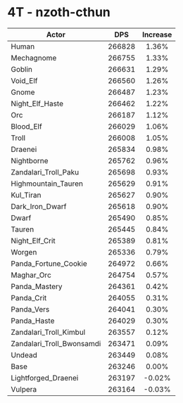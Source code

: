 # 4T - nzoth-cthun
| Actor | DPS | Increase |
|---|:---:|:---:|
|Human|266828|1.36%|
|Mechagnome|266755|1.33%|
|Goblin|266631|1.29%|
|Void_Elf|266560|1.26%|
|Gnome|266487|1.23%|
|Night_Elf_Haste|266462|1.22%|
|Orc|266187|1.12%|
|Blood_Elf|266029|1.06%|
|Troll|266008|1.05%|
|Draenei|265834|0.98%|
|Nightborne|265762|0.96%|
|Zandalari_Troll_Paku|265698|0.93%|
|Highmountain_Tauren|265629|0.91%|
|Kul_Tiran|265627|0.90%|
|Dark_Iron_Dwarf|265618|0.90%|
|Dwarf|265490|0.85%|
|Tauren|265445|0.84%|
|Night_Elf_Crit|265389|0.81%|
|Worgen|265336|0.79%|
|Panda_Fortune_Cookie|264972|0.66%|
|Maghar_Orc|264754|0.57%|
|Panda_Mastery|264361|0.42%|
|Panda_Crit|264055|0.31%|
|Panda_Vers|264041|0.30%|
|Panda_Haste|264029|0.30%|
|Zandalari_Troll_Kimbul|263557|0.12%|
|Zandalari_Troll_Bwonsamdi|263471|0.09%|
|Undead|263449|0.08%|
|Base|263246|0.00%|
|Lightforged_Draenei|263197|-0.02%|
|Vulpera|263164|-0.03%|
